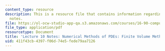 ```yaml
---
content_type: resource
description: This is a resource file that contains information regarding lecture 10
  notes.
file: https://ol-ocw-studio-app-qa.s3.amazonaws.com/courses/16-90-computational-methods-in-aerospace-engineering-spring-2014/411f43cb4397f06d74e5fede79aa7126_MIT16_90S14_Lecture10.pdf
file_type: application/pdf
resourcetype: Document
title: 'Lecture 10 Notes: Numerical Methods of PDEs: Finite Volume Methods 1'
uid: 411f43cb-4397-f06d-74e5-fede79aa7126
---
```

